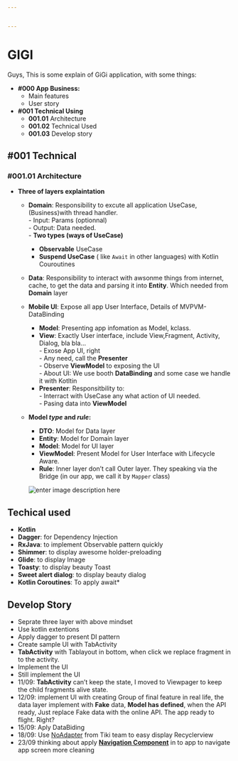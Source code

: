 ```yaml
---


---
```


<h1 id="gigi">GIGI</h1>
<p>Guys, This is some explain of GiGi application, with some things:</p>
<ul>
<li><strong>#000 App Business:</strong>
<ul>
<li>Main features</li>
<li>User story</li>
</ul>
</li>
<li><strong>#001 Technical Using</strong>
<ul>
<li><strong>001.01</strong> Architecture</li>
<li><strong>001.02</strong> Technical Used</li>
<li><strong>001.03</strong> Develop story</li>
</ul>
</li>
</ul>
<h2 id="technical">#001 Technical</h2>
<h3 id="architecture">#001.01 Architecture</h3>
<ul>
<li><strong>Three of layers explaintation</strong>
<ul>
<li>
<p><strong>Domain</strong>: Responsibility to excute all application UseCase,(Business)with thread handler.<br>
- Input: Params (optionnal)<br>
- Output: Data needed.<br>
- <strong>Two types (ways of UseCase)</strong></p>
<ul>
<li><strong>Observable</strong> UseCase</li>
<li><strong>Suspend UseCase</strong> ( like <code>Await</code> in other languages) with Kotlin Couroutines</li>
</ul>
</li>
<li>
<p><strong>Data</strong>: Responsibility to interact with awsonme things from internet, cache, to get the data and parsing it into <strong>Entity</strong>. Which needed from <strong>Domain</strong> layer</p>
</li>
<li>
<p><strong>Mobile UI</strong>: Expose all app User Interface, Details of MVPVM- DataBinding</p>
<ul>
<li><strong>Model</strong>: Presenting app infomation as Model, kclass.</li>
<li><strong>View</strong>: Exactly User interface, include View,Fragment, Activity, Dialog, bla bla…<br>
- Exose App UI, right<br>
- Any need, call the <strong>Presenter</strong><br>
- Observe <strong>ViewModel</strong> to exposing the UI<br>
- About UI: We use booth <strong>DataBinding</strong> and some case we handle it with Kotltin</li>
<li><strong>Presenter</strong>: Responsitbility to:<br>
- Interract with UseCase any what action of UI needed.<br>
- Pasing data into <strong>ViewModel</strong></li>
</ul>
</li>
<li>
<p><strong>Model <em>type</em> and <em>rule</em>:</strong></p>
<ul>
<li><strong>DTO</strong>: Model for Data layer</li>
<li><strong>Entity</strong>: Model for Domain layer</li>
<li><strong>Model</strong>: Model for UI layer</li>
<li><strong>ViewModel</strong>: Present Model for User Interface with Lifecycle Aware.</li>
<li><strong>Rule</strong>: Inner layer don’t call Outer layer. They speaking via the Bridge (in our app, we call it by <code>Mapper</code> class)</li>
</ul>
<p><img src="https://raw.githubusercontent.com/bufferapp/android-clean-architecture-boilerplate/master/art/data.png" alt="enter image description here"></p>
</li>
</ul>
</li>
</ul>
<h2 id="techical-used">Techical used</h2>
<ul>
<li><strong>Kotlin</strong></li>
<li><strong>Dagger</strong>: for Dependency Injection</li>
<li><strong>RxJava</strong>: to implement Observable pattern quickly</li>
<li><strong>Shimmer</strong>: to display awesome holder-preloading</li>
<li><strong>Glide</strong>: to display Image</li>
<li><strong>Toasty</strong>: to display beauty Toast</li>
<li><strong>Sweet alert dialog</strong>: to display beauty dialog</li>
<li><strong>Kotlin Coroutines</strong>: To apply await*</li>
</ul>
<h2 id="develop-story">Develop Story</h2>
<ul>
<li>Seprate three layer with above mindset</li>
<li>Use kotlin extentions</li>
<li>Apply dagger to present DI pattern</li>
<li>Create sample UI with TabActivity</li>
<li><strong>TabActivity</strong> with Tablayout in bottom, when click we replace fragment in to the activity.</li>
<li>Implement the UI</li>
<li>Still implement the UI</li>
<li>11/09: <strong>TabActivity</strong> can’t keep the state, I moved to Viewpager to keep the child fragments alive state.</li>
<li>12/09: implement UI with creating Group of final feature in real life, the data layer implement with <strong>Fake</strong> data, <strong>Model has defined</strong>, when the API ready, Just  replace Fake data with the online API. The app ready to flight. Right?</li>
<li>15/09: Aply DataBiding</li>
<li>18/09: Use <a href="https://github.com/tikivn/NoAdapter">NoAdapter</a> from Tiki team to easy display Recyclerview</li>
<li>23/09 thinking about apply <strong><a href="https://developer.android.com/guide/navigation">Navigation Component</a></strong> in to app to navigate app screen more cleaning</li>
</ul>

